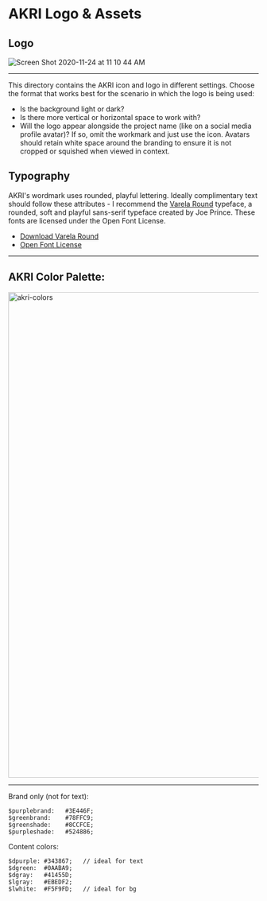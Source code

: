 # AKRI Logo & Assets


## Logo

![Screen Shot 2020-11-24 at 11 10 44 AM](https://user-images.githubusercontent.com/686194/100140376-b6d58600-2e45-11eb-877a-ca135eed7d6f.png)


---

This directory contains the AKRI icon and logo in different settings. Choose the format that works best for the scenario in which the logo is being used:

* Is the background light or dark?
* Is there more vertical or horizontal space to work with?
* Will the logo appear alongside the project name (like on a social media profile avatar)? If so, omit the workmark and just use the icon. Avatars should retain white space around the branding to ensure it is not cropped or squished when viewed in context. 

## Typography

AKRI's wordmark uses rounded, playful lettering. Ideally complimentary text should follow these attributes - I recommend the [Varela Round](https://fonts.google.com/specimen/Varela+Round) typeface, a rounded, soft and playful sans-serif typeface created by Joe Prince. These fonts are licensed under the Open Font License.
 
* [Download Varela Round](https://fonts.google.com/specimen/Varela+Round)  
* [Open Font License](https://scripts.sil.org/cms/scripts/page.php?site_id=nrsi&id=OFL)  

---

## AKRI Color Palette:

<img width="977" alt="akri-colors" src="https://user-images.githubusercontent.com/686194/100138031-4842f900-2e42-11eb-839e-0d8daeeb142c.png">

---

Brand only (not for text):

```
$purplebrand:   #3E446F;
$greenbrand:    #78FFC9;
$greenshade:    #8CCFCE;
$purpleshade:   #524886;
```

Content colors:

```
$dpurple: #343867;   // ideal for text
$dgreen:  #0AABA9;
$dgray:   #41455D;
$lgray:   #EBEDF2;
$lwhite:  #F5F9FD;   // ideal for bg
```
